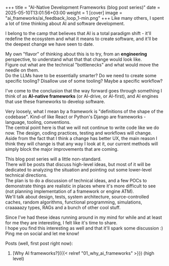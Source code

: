 +++
title = "AI-Native Development Frameworks (blog post series)"
date = 2025-05-10T13:01:56+03:00
weight = 1
[cover]
  image = "ai_frameworks/ai_feedback_loop_1-min.png"
+++
Like many others, I spent a lot of time thinking about AI and software development.

I belong to the camp that believes that AI is a total paradigm shift - it'll redefine the ecosystem and what it means to
create software, and it'll be the deepest change we have seen to date.  

My own "flavor" of thinking about this is to try, from an **engineering** perspective, to understand what that that change
would look like.  
Figure out what are the technical "bottlenecks" and what would move the needle on them.  
Do the LLMs have to be essentially smarter? Do we need to create some specific tooling? Disallow use of some tooling?
Maybe a specific workflow?

I've come to the conclusion that the way forward goes through something I think of as **AI-native frameworks** (or AI-drive,
or AI-first), and AI engines that use these frameworks to develop software.

Very loosely, what I mean by a framework is "definitions of the shape of the codebase". Kind-of like React or Python's
Django are frameworks - language, tooling, conventions.  
The central point here is that we will not continue to write code like we do now. The design, coding practices, testing
and workflows will change.  
Aside from the fact that I think a change has better UX, the main reason I think they will change is that any way I look
at it, our current methods will simply block the major improvements that are coming.

This blog post series will a little non-standard.  
There will be posts that discuss high-level ideas, but most of it will
be dedicated to analyzing the situation and pointing out some lower-level technical directions.  
The plan is to do a discussion of technical ideas, and a few POCs to demonstrate things are realistic in places where
it's more difficult to see (not planning implementation of a framework or engine ATM).  
We'll talk about design, tests, system architecture, source-controlled caches, random algorithms, functional
programming, simulations, craaaaazy types, RAGs and a bunch of other cool stuff.

Since I've had these ideas running around in my mind for while and at least for me they are interesting, I felt like
it's time to share.  
I hope you find this interesting as well and that it'll spark some discussion :)  
Ping me on social and let me know!

Posts (well, first post right now):
1. [Why AI frameworks?]({{< relref "01_why_ai_frameworks" >}}) (high level)

